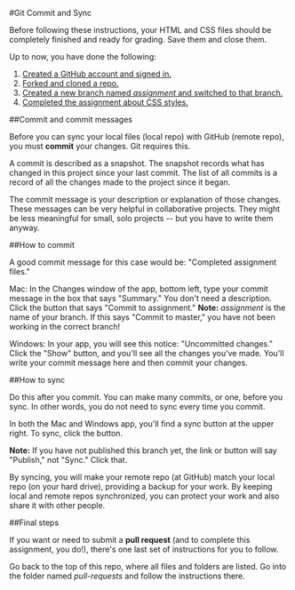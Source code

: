 #Git Commit and Sync

Before following these instructions, your HTML and CSS files should be completely finished and ready for grading. Save them and close them.

Up to now, you have done the following:

1. [Created a GitHub account and signed in.](../github_basics)
2. [Forked and cloned a repo.](../../../)
3. [Created a new branch named *assignment* and switched to that branch.](../git_branches)
4. [Completed the assignment about CSS styles.](../assignment)

##Commit and commit messages

Before you can sync your local files (local repo) with GitHub (remote repo), you must **commit** your changes. Git requires this.

A commit is described as a snapshot. The snapshot records what has changed in this project since your last commit. The list of all commits is a record of all the changes made to the project since it began.

The commit message is your description or explanation of those changes. These messages can be very helpful in collaborative projects. They might be less meaningful for small, solo projects -- but you have to write them anyway.

##How to commit

A good commit message for this case would be: "Completed assignment files."

Mac: In the Changes window of the app, bottom left, type your commit message in the box that says "Summary." You don't need a description. Click the button that says "Commit to assignment." **Note:** *assignment* is the name of your branch. If this says "Commit to master," you have not been working in the correct branch!

Windows: In your app, you will see this notice: "Uncommitted changes." Click the "Show" button, and you'll see all the changes you’ve made. You'll write your commit message here and then commit your changes.

##How to sync

Do this after you commit. You can make many commits, or one, before you sync. In other words, you do not need to sync every time you commit.

In both the Mac and Windows app, you'll find a sync button at the upper right. To sync, click the button.

**Note:** If you have not published this branch yet, the link or button will say "Publish," not "Sync." Click that.

By syncing, you will make your remote repo (at GitHub) match your local repo (on your hard drive), providing a backup for your work. By keeping local and remote repos synchronized, you can protect your work and also share it with other people.

##Final steps

If you want or need to submit a **pull request** (and to complete this assignment, you do!), there's one last set of instructions for you to follow.

Go back to the top of this repo, where all files and folders are listed. Go into the folder named *pull-requests* and follow the instructions there.
